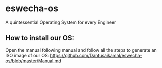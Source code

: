 # eswecha-os
A quintessential Operating System for every Engineer

## How to install our OS:

Open the manual following manual and follow all the steps to generate an ISO image of our OS:
https://github.com/Dantusaikamal/eswecha-os/blob/master/Manual.md

